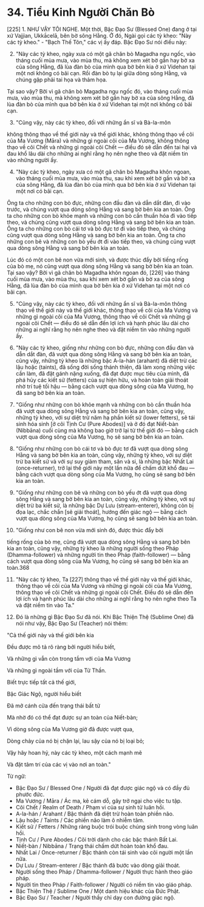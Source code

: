 # 34. Tiểu Kinh Người Chăn Bò

[225] 1. NHƯ VẬY TÔI NGHE. Một thời,
Bậc Đạo Sư (Blessed One) đang ở tại xứ Vajjian, Ukkācelā,
bên bờ sông Hằng. Ở đó, Ngài gọi các
tỳ kheo: "Này các tỳ kheo." - "Bạch Thế Tôn," các vị ấy đáp.
Bậc Đạo Sư nói điều này:

2. "Này các tỳ kheo, ngày xưa có một gã chăn bò Magadha ngu ngốc,
vào tháng cuối mùa mưa, vào mùa thu,
mà không xem xét bờ gần hay bờ xa của sông
Hằng, đã lùa đàn bò của mình qua bờ bên kia ở xứ
Videhan tại một nơi không có bãi cạn. Rồi đàn bò
tụ lại giữa dòng sông Hằng, và chúng
gặp phải tai họa và thảm họa.

Tại sao vậy? Bởi vì gã chăn bò Magadha ngu ngốc đó,
vào tháng cuối mùa mưa, vào mùa thu, mà không
xem xét bờ gần hay bờ xa của sông
Hằng, đã lùa đàn bò của mình qua bờ bên kia ở xứ
Videhan tại một nơi không có bãi cạn.

3. "Cũng vậy, này các tỳ kheo, đối với những ẩn sĩ và Bà-la-môn


không thông thạo về thế giới này và thế giới khác, không thông thạo
về cõi của Ma Vương (Māra) và những gì ngoài cõi của Ma Vương, không thông thạo
về cõi Chết và những gì ngoài cõi Chết — điều đó
sẽ dẫn đến tai hại và đau khổ lâu dài cho những ai
nghĩ rằng họ nên nghe theo và đặt niềm tin vào những người ấy.

4. "Này các tỳ kheo, ngày xưa có một gã chăn bò Magadha khôn ngoan,
vào tháng cuối mùa mưa, vào mùa thu,
sau khi xem xét bờ gần và bờ xa của sông
Hằng, đã lùa đàn bò của mình qua bờ bên kia ở xứ
Videhan tại một nơi có bãi cạn.

Ông ta cho những con bò đực, những con đầu đàn và dẫn dắt đàn,
đi vào trước, và chúng vượt qua dòng sông Hằng và
sang bờ bên kia an toàn. Ông ta cho những con bò khỏe mạnh
và những con bò cần thuần hóa đi vào tiếp theo, và chúng cũng
vượt qua dòng sông Hằng và sang bờ bên kia an toàn.
Ông ta cho những con bò cái tơ và bò đực tơ đi vào
tiếp theo, và chúng cũng vượt qua dòng sông Hằng và sang
bờ bên kia an toàn. Ông ta cho những con bê và những con bò yếu ớt
đi vào tiếp theo, và chúng cũng vượt qua dòng sông Hằng và sang
bờ bên kia an toàn.

Lúc đó có một con bê non vừa mới sinh, và được
thúc đẩy bởi tiếng rống của bò mẹ, nó cũng vượt qua dòng sông
Hằng và sang bờ bên kia an toàn. Tại
sao vậy? Bởi vì gã chăn bò Magadha khôn ngoan đó, [226] vào
tháng cuối mùa mưa, vào mùa thu, sau khi xem xét
bờ gần và bờ xa của sông Hằng, đã lùa
đàn bò của mình qua bờ bên kia ở xứ Videhan tại
một nơi có bãi cạn.

5. "Cũng vậy, này các tỳ kheo, đối với những ẩn sĩ và Bà-la-môn
thông thạo về thế giới này và thế giới khác, thông thạo
về cõi của Ma Vương và những gì ngoài cõi của Ma Vương, thông thạo
về cõi Chết và những gì ngoài cõi Chết — điều đó
sẽ dẫn đến lợi ích và hạnh phúc lâu dài cho những ai
nghĩ rằng họ nên nghe theo và đặt niềm tin vào những người ấy.

6. "Này các tỳ kheo, giống như những con bò đực, những con đầu đàn và dẫn dắt
đàn, đã vượt qua dòng sông Hằng và sang
bờ bên kia an toàn, cũng vậy, những tỳ kheo là
những bậc A-la-hán (arahant) đã diệt trừ các lậu hoặc (taints), đã sống đời sống thánh thiện,
đã làm xong những việc cần làm, đã đặt gánh nặng xuống, đã đạt được
mục tiêu của mình, đã phá hủy các kiết sử (fetters) của sự hiện hữu, và hoàn toàn
giải thoát nhờ trí tuệ tối hậu — bằng cách vượt qua dòng
sông của Ma Vương, họ đã sang bờ bên kia an toàn.

7. "Giống như những con bò khỏe mạnh và những con bò cần thuần hóa
đã vượt qua dòng sông Hằng và sang bờ bên kia an toàn,
cũng vậy, những tỳ kheo, với sự diệt trừ
năm hạ phần kiết sử (lower fetters), sẽ tái sinh hóa sinh [ở
cõi Tịnh Cư (Pure Abodes)] và ở đó đạt Niết-bàn (Nibbāna) cuối cùng
mà không bao giờ trở lại từ thế giới đó — bằng cách vượt qua dòng
sông của Ma Vương, họ sẽ sang bờ bên kia an toàn.

8. "Giống như những con bò cái tơ và bò đực tơ đã vượt qua dòng
sông Hằng và sang bờ bên kia an toàn, cũng
vậy, những tỳ kheo, với sự diệt trừ ba kiết sử
và với sự suy giảm tham, sân và si, là những
bậc Nhất Lai (once-returner), trở lại thế giới này một lần nữa để chấm dứt
khổ đau — bằng cách vượt qua dòng sông của Ma Vương, họ cũng sẽ sang
bờ bên kia an toàn.

9. "Giống như những con bê và những con bò yếu ớt đã vượt qua
dòng sông Hằng và sang bờ bên kia an
toàn, cũng vậy, những tỳ kheo, với sự diệt trừ
ba kiết sử, là những bậc Dự Lưu (stream-enterer), không còn bị đọa lạc,
chắc chắn [sẽ giải thoát], hướng đến giác ngộ
— bằng cách vượt qua dòng sông của Ma Vương, họ cũng sẽ sang
bờ bên kia an toàn.

10. "Giống như con bê non vừa mới sinh đó, được thúc đẩy bởi


tiếng rống của bò mẹ, cũng đã vượt qua dòng sông
Hằng và sang bờ bên kia an toàn, cũng
vậy, những tỳ kheo là những người sống theo Pháp (Dhamma-follower) và những người tin theo Pháp (faith-follower) —
bằng cách vượt qua dòng sông của Ma Vương, họ cũng sẽ sang
bờ bên kia an toàn.368

11. "Này các tỳ kheo, Ta [227] thông thạo về thế giới này và thế
giới khác, thông thạo về cõi của Ma Vương và những gì ngoài
cõi của Ma Vương, thông thạo về cõi Chết và những gì
ngoài cõi Chết. Điều đó sẽ dẫn đến lợi ích và
hạnh phúc lâu dài cho những ai nghĩ rằng họ nên nghe
theo Ta và đặt niềm tin vào Ta."

12. Đó là những gì Bậc Đạo Sư đã nói. Khi Bậc Thiện Thệ
(Sublime One) đã nói như vậy, Bậc Đạo Sư (Teacher) nói thêm:

"Cả thế giới này và thế giới bên kia

Đều được mô tả rõ ràng bởi người hiểu biết,

Và những gì vẫn còn trong tầm với của Ma Vương

Và những gì ngoài tầm với của Tử Thần.

Biết trực tiếp tất cả thế giới,

Bậc Giác Ngộ, người hiểu biết

Đã mở cánh cửa đến trạng thái bất tử

Mà nhờ đó có thể đạt được sự an toàn của Niết-bàn;

Vì dòng sông của Ma Vương giờ đã được vượt qua,

Dòng chảy của nó bị chặn lại, lau sậy của nó bị loại bỏ;

Vậy hãy hoan hỷ, này các tỳ kheo, một cách mạnh mẽ

Và đặt tâm trí của các vị vào nơi an toàn."
<!--p9-->

Từ ngữ:
- Bậc Đạo Sư / Blessed One / Người đã đạt được giác ngộ và có đầy đủ phước đức.
- Ma Vương / Māra / Ác ma, kẻ cám dỗ, gây trở ngại cho việc tu tập.
- Cõi Chết / Realm of Death / Phạm vi của sự sinh tử luân hồi.
- A-la-hán / Arahant / Bậc thánh đã diệt trừ hoàn toàn phiền não.
- Lậu hoặc / Taints / Các phiền não làm ô nhiễm tâm.
- Kiết sử / Fetters / Những ràng buộc trói buộc chúng sinh trong vòng luân hồi.
- Tịnh Cư / Pure Abodes / Cõi trời dành cho các bậc thánh Bất Lai.
- Niết-bàn / Nibbāna / Trạng thái chấm dứt hoàn toàn khổ đau.
- Nhất Lai / Once-returner / Bậc thánh còn tái sinh vào cõi người một lần nữa.
- Dự Lưu / Stream-enterer / Bậc thánh đã bước vào dòng giải thoát.
- Người sống theo Pháp / Dhamma-follower / Người thực hành theo giáo pháp.
- Người tin theo Pháp / Faith-follower / Người có niềm tin vào giáo pháp.
- Bậc Thiện Thệ / Sublime One / Một danh hiệu khác của Đức Phật.
- Bậc Đạo Sư / Teacher / Người thầy chỉ dạy con đường giác ngộ.
